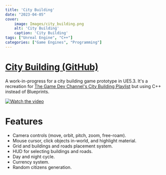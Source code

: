 ```yaml
---
title: 'City Building'
date: "2023-04-05"
cover: 
    image: Images/city_building.png
    alt: 'City Building'
    caption: 'City Building'
tags: ["Unreal Engine", "C++"]
categories: ["Game Engines", "Programming"]
---
```


# [City Building (GitHub)](https://github.com/AhmedYAbbas/UE5.3-City-Builder)
A work-in-progress for a city building game prototype in UE5.3. It's a recreation for [The Game Dev Channel's City Building Playlist](https://www.youtube.com/playlist?list=PLFYGCCDpMHmHJwhIRY6qNumAts--W8bTy) but using C++ instead of Blueprints.

[![Watch the video](https://img.youtube.com/vi/RqDowQ9bURY/hqdefault.jpg)](https://www.youtube.com/embed/RqDowQ9bURY)

# Features
- Camera controls (move, orbit, pitch, zoom, free-roam).
- Mouse cursor, click objects in-world, and highlight material.
- Grid and buildings and roads placement system.
- HUD for selecting buildings and roads.
- Day and night cycle.
- Currency system.
- Random citizens generation.